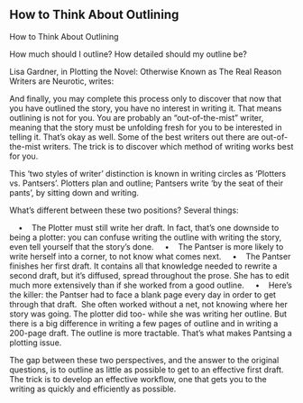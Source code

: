 ## How to Think About Outlining ##
How to Think About Outlining <br/>


How much should I outline? How detailed should my outline be?  <br/>

Lisa Gardner, in Plotting the Novel: Otherwise Known as The Real Reason Writers are Neurotic, writes: <br/>

And finally, you may complete this process only to discover that now that you have outlined the story, you have no interest in writing it. That means outlining is not for you. You are probably an “out-of-the-mist” writer, meaning that the story must be unfolding fresh for you to be interested in telling it. That’s okay as well. Some of the best writers out there are out-of-the-mist writers. The trick is to discover which method of writing works best for you.  <br/>

This ‘two styles of writer’ distinction is known in writing circles as ‘Plotters vs. Pantsers’. Plotters plan and outline; Pantsers write ‘by the seat of their pants’, by sitting down and writing.  <br/>

What’s different between these two positions? Several things:  <br/>

&nbsp;&nbsp;&nbsp;&nbsp;•&nbsp;&nbsp;&nbsp;&nbsp;The Plotter must still write her draft. In fact, that’s one downside to being a plotter: you can confuse writing the outline with writing the story, even tell yourself that the story’s done.
&nbsp;&nbsp;&nbsp;&nbsp;•&nbsp;&nbsp;&nbsp;&nbsp;The Pantser is more likely to write herself into a corner, to not know what comes next.
&nbsp;&nbsp;&nbsp;&nbsp;•&nbsp;&nbsp;&nbsp;&nbsp;The Pantser finishes her first draft. It contains all that knowledge needed to rewrite a second draft, but it’s diffused, spread throughout the prose. She has to edit much more extensively than if she worked from a good outline.
&nbsp;&nbsp;&nbsp;&nbsp;•&nbsp;&nbsp;&nbsp;&nbsp;Here’s the killer: the Pantser had to face a blank page every day in order to get through that draft.  She often worked without a net, not knowing where her story was going. The plotter did too- while she was writing her outline. But there is a big difference in writing a few pages of outline and in writing a 200-page draft. The outline is more tractable. That’s what makes Pantsing a plotting issue.

The gap between these two perspectives,  and the answer to the original questions, is to outline as little as possible to get to an effective first draft. The trick is to develop an effective workflow, one that gets you to the writing as quickly and efficiently as possible. <br/>



&nbsp;&nbsp;&nbsp;&nbsp; <br/>


